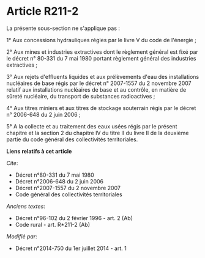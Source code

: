 # Article R211-2

La présente sous-section ne s'applique pas : 

1° Aux concessions hydrauliques régies par le livre V du code de l'énergie ;

2° Aux mines et industries extractives dont le règlement général est fixé par le décret n° 80-331 du 7 mai 1980 portant
règlement général des industries extractives ; 

3° Aux rejets d'effluents liquides et aux prélèvements d'eau des installations nucléaires de base régis par le décret n°
2007-1557 du 2 novembre 2007 relatif aux installations nucléaires de base et au contrôle, en matière de sûreté nucléaire, du
transport de substances radioactives ; 

4° Aux titres miniers et aux titres de stockage souterrain régis par le décret n° 2006-648 du 2 juin 2006 ; 

5° A la collecte et au traitement des eaux usées régis par le présent chapitre et la section 2 du chapitre IV du titre II du
livre II de la deuxième partie du code général des collectivités territoriales.

**Liens relatifs à cet article**

_Cite_:

  - Décret n°80-331 du 7 mai 1980
  - Décret n°2006-648 du 2 juin 2006
  - Décret n°2007-1557 du 2 novembre 2007
  - Code général des collectivités territoriales

_Anciens textes_:

  - Décret n°96-102 du 2 février 1996 - art. 2 (Ab)
  - Code rural - art. R*211-2 (Ab)

_Modifié par_:

  - Décret n°2014-750 du 1er juillet 2014 - art. 1
